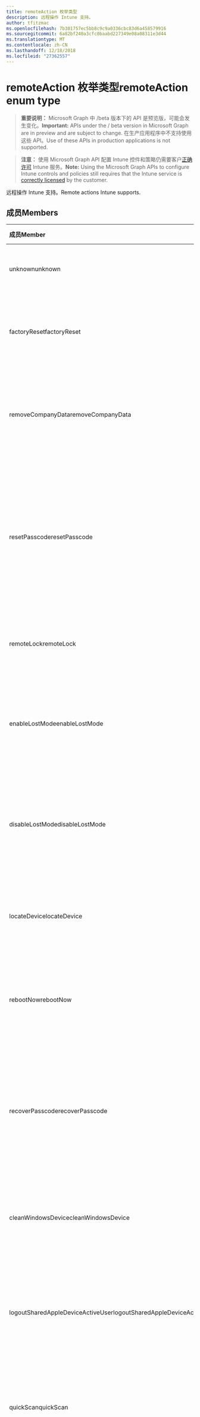 ```yaml
---
title: remoteAction 枚举类型
description: 远程操作 Intune 支持。
author: tfitzmac
ms.openlocfilehash: 7b301757ec5bb8c9c9a0336cbc83d6a458579916
ms.sourcegitcommit: 6a82bf240a3cfc0baabd227349e08a08311e3d44
ms.translationtype: MT
ms.contentlocale: zh-CN
ms.lasthandoff: 12/18/2018
ms.locfileid: "27362557"
---
```

# <a name="remoteaction-enum-type"></a><span data-ttu-id="96c9b-103">remoteAction 枚举类型</span><span class="sxs-lookup"><span data-stu-id="96c9b-103">remoteAction enum type</span></span>

> <span data-ttu-id="96c9b-104">**重要说明：** Microsoft Graph 中 /beta 版本下的 API 是预览版，可能会发生变化。</span><span class="sxs-lookup"><span data-stu-id="96c9b-104">**Important:** APIs under the / beta version in Microsoft Graph are in preview and are subject to change.</span></span> <span data-ttu-id="96c9b-105">在生产应用程序中不支持使用这些 API。</span><span class="sxs-lookup"><span data-stu-id="96c9b-105">Use of these APIs in production applications is not supported.</span></span>

> <span data-ttu-id="96c9b-106">**注意：** 使用 Microsoft Graph API 配置 Intune 控件和策略仍需要客户[正确许可](https://go.microsoft.com/fwlink/?linkid=839381) Intune 服务。</span><span class="sxs-lookup"><span data-stu-id="96c9b-106">**Note:** Using the Microsoft Graph APIs to configure Intune controls and policies still requires that the Intune service is [correctly licensed](https://go.microsoft.com/fwlink/?linkid=839381) by the customer.</span></span>

<span data-ttu-id="96c9b-107">远程操作 Intune 支持。</span><span class="sxs-lookup"><span data-stu-id="96c9b-107">Remote actions Intune supports.</span></span>
## <a name="members"></a><span data-ttu-id="96c9b-108">成员</span><span class="sxs-lookup"><span data-stu-id="96c9b-108">Members</span></span>
|<span data-ttu-id="96c9b-109">成员</span><span class="sxs-lookup"><span data-stu-id="96c9b-109">Member</span></span>|<span data-ttu-id="96c9b-110">值</span><span class="sxs-lookup"><span data-stu-id="96c9b-110">Value</span></span>|<span data-ttu-id="96c9b-111">说明</span><span class="sxs-lookup"><span data-stu-id="96c9b-111">Description</span></span>|
|:---|:---|:---|
|<span data-ttu-id="96c9b-112">unknown</span><span class="sxs-lookup"><span data-stu-id="96c9b-112">unknown</span></span>|<span data-ttu-id="96c9b-113">0</span><span class="sxs-lookup"><span data-stu-id="96c9b-113">0</span></span>|<span data-ttu-id="96c9b-114">用户启动未知的操作。</span><span class="sxs-lookup"><span data-stu-id="96c9b-114">User initiates an unknown action.</span></span>|
|<span data-ttu-id="96c9b-115">factoryReset</span><span class="sxs-lookup"><span data-stu-id="96c9b-115">factoryReset</span></span>|<span data-ttu-id="96c9b-116">1</span><span class="sxs-lookup"><span data-stu-id="96c9b-116">1</span></span>|<span data-ttu-id="96c9b-117">用户启动某项操作到中心重置设备。</span><span class="sxs-lookup"><span data-stu-id="96c9b-117">User initiates an action to factory reset a device.</span></span> |
|<span data-ttu-id="96c9b-118">removeCompanyData</span><span class="sxs-lookup"><span data-stu-id="96c9b-118">removeCompanyData</span></span>|<span data-ttu-id="96c9b-119">2</span><span class="sxs-lookup"><span data-stu-id="96c9b-119">2</span></span>|<span data-ttu-id="96c9b-120">用户启动要从设备中删除公司数据的操作。</span><span class="sxs-lookup"><span data-stu-id="96c9b-120">User initiates an action to remove company data from a device.</span></span> |
|<span data-ttu-id="96c9b-121">resetPasscode</span><span class="sxs-lookup"><span data-stu-id="96c9b-121">resetPasscode</span></span>|<span data-ttu-id="96c9b-122">3</span><span class="sxs-lookup"><span data-stu-id="96c9b-122">3</span></span>|<span data-ttu-id="96c9b-123">用户启动某项操作删除 iOS 设备密码或重置密码的 Android / Windows 设备。</span><span class="sxs-lookup"><span data-stu-id="96c9b-123">User initiates an action to remove the passcode of an iOS device, or reset the passcode of Android / Windows device.</span></span> |
|<span data-ttu-id="96c9b-124">remoteLock</span><span class="sxs-lookup"><span data-stu-id="96c9b-124">remoteLock</span></span>|<span data-ttu-id="96c9b-125">4</span><span class="sxs-lookup"><span data-stu-id="96c9b-125">4</span></span>|<span data-ttu-id="96c9b-126">用户启动远程锁定操作设备。</span><span class="sxs-lookup"><span data-stu-id="96c9b-126">User initiates an action to remote lock a device.</span></span>|
|<span data-ttu-id="96c9b-127">enableLostMode</span><span class="sxs-lookup"><span data-stu-id="96c9b-127">enableLostMode</span></span>|<span data-ttu-id="96c9b-128">5</span><span class="sxs-lookup"><span data-stu-id="96c9b-128">5</span></span>|<span data-ttu-id="96c9b-129">用户启动某项操作来启用监管的 iOS 设备上丢失的模式。</span><span class="sxs-lookup"><span data-stu-id="96c9b-129">User initiates an action to enable lost mode on a supervised iOS device.</span></span>|
|<span data-ttu-id="96c9b-130">disableLostMode</span><span class="sxs-lookup"><span data-stu-id="96c9b-130">disableLostMode</span></span>|<span data-ttu-id="96c9b-131">6</span><span class="sxs-lookup"><span data-stu-id="96c9b-131">6</span></span>|<span data-ttu-id="96c9b-132">用户启动某项操作来禁用监管的 iOS 设备上丢失的模式。</span><span class="sxs-lookup"><span data-stu-id="96c9b-132">User initiates an action to disable lost mode on a supervised iOS device.</span></span>|
|<span data-ttu-id="96c9b-133">locateDevice</span><span class="sxs-lookup"><span data-stu-id="96c9b-133">locateDevice</span></span>|<span data-ttu-id="96c9b-134">7</span><span class="sxs-lookup"><span data-stu-id="96c9b-134">7</span></span>|<span data-ttu-id="96c9b-135">用户启动某项操作来查找监管的 iOS 设备。</span><span class="sxs-lookup"><span data-stu-id="96c9b-135">User initiates an action to locate a supervised iOS device.</span></span>|
|<span data-ttu-id="96c9b-136">rebootNow</span><span class="sxs-lookup"><span data-stu-id="96c9b-136">rebootNow</span></span>|<span data-ttu-id="96c9b-137">8</span><span class="sxs-lookup"><span data-stu-id="96c9b-137">8</span></span>|<span data-ttu-id="96c9b-138">用户启动某项操作可重新启动 Windows 设备。</span><span class="sxs-lookup"><span data-stu-id="96c9b-138">User initiates an action to reboot a Windows device.</span></span>|
|<span data-ttu-id="96c9b-139">recoverPasscode</span><span class="sxs-lookup"><span data-stu-id="96c9b-139">recoverPasscode</span></span>|<span data-ttu-id="96c9b-140">9</span><span class="sxs-lookup"><span data-stu-id="96c9b-140">9</span></span>|<span data-ttu-id="96c9b-141">用户启动操作以重置 passport 用于在 windows phone 设备上的 pin。</span><span class="sxs-lookup"><span data-stu-id="96c9b-141">User initiates an action to reset the pin for passport for work on windows phone device.</span></span>|
|<span data-ttu-id="96c9b-142">cleanWindowsDevice</span><span class="sxs-lookup"><span data-stu-id="96c9b-142">cleanWindowsDevice</span></span>|<span data-ttu-id="96c9b-143">10</span><span class="sxs-lookup"><span data-stu-id="96c9b-143">10</span></span>|<span data-ttu-id="96c9b-144">用户启动 windows 设备清理操作。</span><span class="sxs-lookup"><span data-stu-id="96c9b-144">User initiates an action to clean up windows device.</span></span>|
|<span data-ttu-id="96c9b-145">logoutSharedAppleDeviceActiveUser</span><span class="sxs-lookup"><span data-stu-id="96c9b-145">logoutSharedAppleDeviceActiveUser</span></span>|<span data-ttu-id="96c9b-146">11</span><span class="sxs-lookup"><span data-stu-id="96c9b-146">11</span></span>|<span data-ttu-id="96c9b-147">用户启动要注销共享的 apple 设备上的当前用户的操作。</span><span class="sxs-lookup"><span data-stu-id="96c9b-147">User initiates an action to log out current user on shared apple device.</span></span>|
|<span data-ttu-id="96c9b-148">quickScan</span><span class="sxs-lookup"><span data-stu-id="96c9b-148">quickScan</span></span>|<span data-ttu-id="96c9b-149">12</span><span class="sxs-lookup"><span data-stu-id="96c9b-149">12</span></span>|<span data-ttu-id="96c9b-150">用户启动操作以在设备上运行快速扫描。</span><span class="sxs-lookup"><span data-stu-id="96c9b-150">User initiates an action to run quick scan on device.</span></span>|
|<span data-ttu-id="96c9b-151">fullScan</span><span class="sxs-lookup"><span data-stu-id="96c9b-151">fullScan</span></span>|<span data-ttu-id="96c9b-152">13</span><span class="sxs-lookup"><span data-stu-id="96c9b-152">13</span></span>|<span data-ttu-id="96c9b-153">用户启动操作以在设备上运行完全扫描。</span><span class="sxs-lookup"><span data-stu-id="96c9b-153">User initiates an action to run full scan on device.</span></span>|
|<span data-ttu-id="96c9b-154">windowsDefenderUpdateSignatures</span><span class="sxs-lookup"><span data-stu-id="96c9b-154">windowsDefenderUpdateSignatures</span></span>|<span data-ttu-id="96c9b-155">14</span><span class="sxs-lookup"><span data-stu-id="96c9b-155">14</span></span>|<span data-ttu-id="96c9b-156">用户启动某项操作来更新设备上的恶意软件签名。</span><span class="sxs-lookup"><span data-stu-id="96c9b-156">User initiates an action to update malware signatures on device.</span></span>|
|<span data-ttu-id="96c9b-157">factoryResetKeepEnrollmentData</span><span class="sxs-lookup"><span data-stu-id="96c9b-157">factoryResetKeepEnrollmentData</span></span>|<span data-ttu-id="96c9b-158">15</span><span class="sxs-lookup"><span data-stu-id="96c9b-158">15</span></span>|<span data-ttu-id="96c9b-159">用户启动确保注册数据操作远程擦除设备。</span><span class="sxs-lookup"><span data-stu-id="96c9b-159">User initiates an action remote wipe device with keeping enrollment data.</span></span>|
|<span data-ttu-id="96c9b-160">updateDeviceAccount</span><span class="sxs-lookup"><span data-stu-id="96c9b-160">updateDeviceAccount</span></span>|<span data-ttu-id="96c9b-161">16</span><span class="sxs-lookup"><span data-stu-id="96c9b-161">16</span></span>|<span data-ttu-id="96c9b-162">用户启动某项操作来更新设备上的帐户。</span><span class="sxs-lookup"><span data-stu-id="96c9b-162">User initiates an action to update account on device.</span></span>|
|<span data-ttu-id="96c9b-163">automaticRedeployment</span><span class="sxs-lookup"><span data-stu-id="96c9b-163">automaticRedeployment</span></span>|<span data-ttu-id="96c9b-164">17</span><span class="sxs-lookup"><span data-stu-id="96c9b-164">17</span></span>|<span data-ttu-id="96c9b-165">用户启动 automatice 重新部署设备操作</span><span class="sxs-lookup"><span data-stu-id="96c9b-165">User initiates an action to automatice redeploy the device</span></span>|
|<span data-ttu-id="96c9b-166">关闭</span><span class="sxs-lookup"><span data-stu-id="96c9b-166">shutDown</span></span>|<span data-ttu-id="96c9b-167">18</span><span class="sxs-lookup"><span data-stu-id="96c9b-167">18</span></span>|<span data-ttu-id="96c9b-168">用户启动要关闭设备的操作。</span><span class="sxs-lookup"><span data-stu-id="96c9b-168">User initiates an action to shut down the device.</span></span>|





